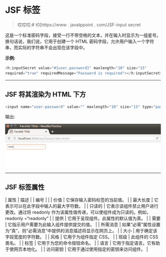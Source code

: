 # JSF <inputsecret>标签</inputsecret>

> 哎哎哎:# t0]https://www . javatppoint . com/JSF-input secret

这是一个标准密码字段，接受一行不带空格的文本，并在输入时显示为一组星号。换句话说，我们说，它用于创建一个 HTML 密码字段，允许用户输入一个字符串，而实际的字符串不会出现在该字段中。

**示例:**

```java
<h:inputSecret value="#{user.password}" maxlength="10" size="15" 
required="true" requiredMessage="Password is required"></h:inputSecret>

```

* * *

## JSF 将其渲染为 HTML 下方

```java
<input name="user-password" value="" maxlength="10" size="15" type="password">

```

输出:

![JSF H inputsecret tag1](img/241dfa0e292bd7ccc38955da8578e79a.png)

* * *

## JSF <inputsecret>标签属性</inputsecret>

| 属性 | 描述 |
| 编号 |  |
| 价值 | 它保存输入密码标签的当前值。 |
| 最大长度 | 它表示可以在此字段中输入的最大字符数。 |
| 只读的 | 它表示该组件禁止用户进行更改。通过将 readonly 作为该属性值传递，可以使组件成为只读的。例如，readonly =“readonly” |
| 提供 | 它用于呈现组件。此属性的默认值为真。 |
| 需要 | 它指示用户需要为此输入组件提供提交的值。 |
| 所需消息 | 如果“必需”属性设置为“真”，则“必需消息”中提供的消息描述将显示在网页上。 |
| 大小 | 用于确定该字段宽度的字符数。 |
| 风格 | 它用于为组件指定 CSS。 |
| 班级 | 此组件的 CSS 类名。 |
| 标签 | 它用于为您的命令按钮命名。 |
| 语言 | 它用于指定语言。它有助于使网页本地化。 |
| 访问密钥 | 它用于通过使用指定的密钥来访问组件。 |